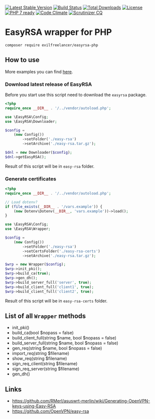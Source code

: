[![Latest Stable Version](https://poser.pugx.org/evilfreelancer/easyrsa-php/v/stable)](https://packagist.org/packages/evilfreelancer/easyrsa-php)
[![Build Status](https://travis-ci.org/EvilFreelancer/easyrsa-php.svg?branch=master)](https://travis-ci.org/EvilFreelancer/easyrsa-php)
[![Total Downloads](https://poser.pugx.org/evilfreelancer/easyrsa-php/downloads)](https://packagist.org/packages/evilfreelancer/easyrsa-php)
[![License](https://poser.pugx.org/evilfreelancer/easyrsa-php/license)](https://packagist.org/packages/evilfreelancer/easyrsa-php)
[![PHP 7 ready](https://php7ready.timesplinter.ch/EvilFreelancer/easyrsa-php/master/badge.svg)](https://travis-ci.org/EvilFreelancer/easyrsa-php)
[![Code Climate](https://codeclimate.com/github/EvilFreelancer/easyrsa-php/badges/gpa.svg)](https://codeclimate.com/github/EvilFreelancer/easyrsa-php)
[![Scrutinizer CQ](https://scrutinizer-ci.com/g/evilfreelancer/easyrsa-php/badges/quality-score.png?b=master)](https://scrutinizer-ci.com/g/evilfreelancer/easyrsa-php/)

# EasyRSA wrapper for PHP

    composer require evilfreelancer/easyrsa-php

## How to use

More examples you can find [here](examples).

### Download latest release of EasyRSA

Before you start use this script need to download the `easyrsa` package.

```php
<?php
require_once __DIR__ . '/../vendor/autoload.php';

use \EasyRSA\Config;
use \EasyRSA\Downloader;

$config =
    (new Config())
        ->setFolder('./easy-rsa')
        ->setArchive('./easy-rsa.tar.gz');

$dnl = new Downloader($config);
$dnl->getEasyRSA();
```

Result of this script will be in `easy-rsa` folder.

### Generate certificates

```php
<?php
require_once __DIR__ . '/../vendor/autoload.php';

// Load dotenv?
if (file_exists(__DIR__ . '/vars.example')) {
    (new Dotenv\Dotenv(__DIR__, 'vars.example'))->load();
}

use \EasyRSA\Config;
use \EasyRSA\Wrapper;

$config =
    (new Config())
        ->setFolder('./easy-rsa')
        ->setCertsFolder('./easy-rsa-certs')
        ->setArchive('./easy-rsa.tar.gz');

$wrp = new Wrapper($config);
$wrp->init_pki();
$wrp->build_ca(true);
$wrp->gen_dh();
$wrp->build_server_full('server', true);
$wrp->build_client_full('client1', true);
$wrp->build_client_full('client2', true);
```

Result of this script will be in `easy-rsa-certs` folder.

## List of all `Wrapper` methods

* init_pki()
* build_ca(bool $nopass = false)
* build_client_full(string $name, bool $nopass = false)
* build_server_full(string $name, bool $nopass = false)
* gen_req(string $name, bool $nopass = false)
* import_req(string $filename)
* show_req(string $filename)
* sign_req_client(string $filename)
* sign_req_server(string $filename)
* gen_dh()

## Links

* https://github.com/RMerl/asuswrt-merlin/wiki/Generating-OpenVPN-keys-using-Easy-RSA
* https://github.com/OpenVPN/easy-rsa

